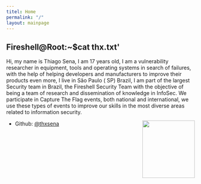 ```yaml
---
titel: Home
permalink: "/"
layout: mainpage
---
```


## Fireshell@Root:~$cat thx.txt'


Hi, my name is Thiago Sena, I am 17 years old, I am a vulnerability researcher in equipment, tools and operating systems in search of failures, with the help of helping developers and manufacturers to improve their products even more, I live in São Paulo ( SP) Brazil, I am part of the largest Security team in Brazil, the Fireshell Security Team with the objective of being a team of research and dissemination of knowledge in InfoSec. We participate in Capture The Flag events, both national and international, we use these types of events to improve our skills in the most diverse areas related to information security.


<img src="/images/índice.png" style="width:10em; height:11em; float:right;" />




* Github: [@thxsena](https://github.com/thxsena)
